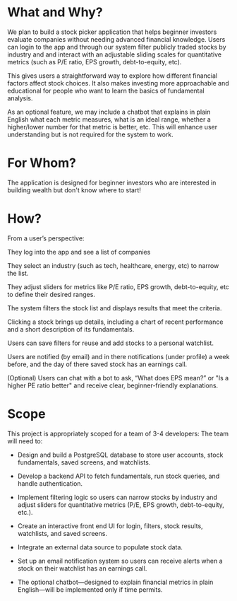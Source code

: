 # What and Why?

We plan to build a stock picker application that helps beginner investors evaluate companies without needing advanced financial knowledge. Users can login to the app and through our system filter publicly traded stocks by industry and and interact with an adjustable sliding scales for quantitative metrics (such as P/E ratio, EPS growth, debt-to-equity, etc).

This gives users a straightforward way to explore how different financial factors affect stock choices. It also makes investing more approachable and educational for people who want to learn the basics of fundamental analysis.


As an optional feature, we may include a chatbot that explains in plain English what each metric measures, what is an ideal range, whether a higher/lower number for that metric is better, etc. This will enhance user understanding but is not required for the system to work.

# For Whom?

The application is designed for beginner investors who are interested in building wealth but don't know where to start! 


# How?

From a user’s perspective:

They log into the app and see a list of companies 

They select an industry (such as tech, healthcare, energy, etc) to narrow the list.

They adjust sliders for metrics like P/E ratio, EPS growth, debt-to-equity, etc to define their desired ranges.

The system filters the stock list and displays results that meet the criteria.

Clicking a stock brings up details, including a chart of recent performance and a short description of its fundamentals.

Users can save filters for reuse and add stocks to a personal watchlist.

Users are notified (by email) and in there notifications (under profile) a week before, and the day of there saved stock has an earnings call.

(Optional) Users can chat with a bot to ask, “What does EPS mean?” or "Is a higher PE ratio better" and receive clear, beginner-friendly explanations.



# Scope

This project is appropriately scoped for a team of 3-4 developers:
The team will need to:

- Design and build a PostgreSQL database to store user accounts, stock fundamentals, saved screens, and watchlists.

- Develop a backend API to fetch fundamentals, run stock queries, and handle authentication.

- Implement filtering logic so users can narrow stocks by industry and adjust sliders for quantitative metrics (P/E, EPS growth, debt-to-equity, etc.).

- Create an interactive front end UI for login, filters, stock results, watchlists, and saved screens.

- Integrate an external data source to populate stock data.

- Set up an email notification system so users can receive alerts when a stock on their watchlist has an earnings call.

- The optional chatbot—designed to explain financial metrics in plain English—will be implemented only if time permits.
